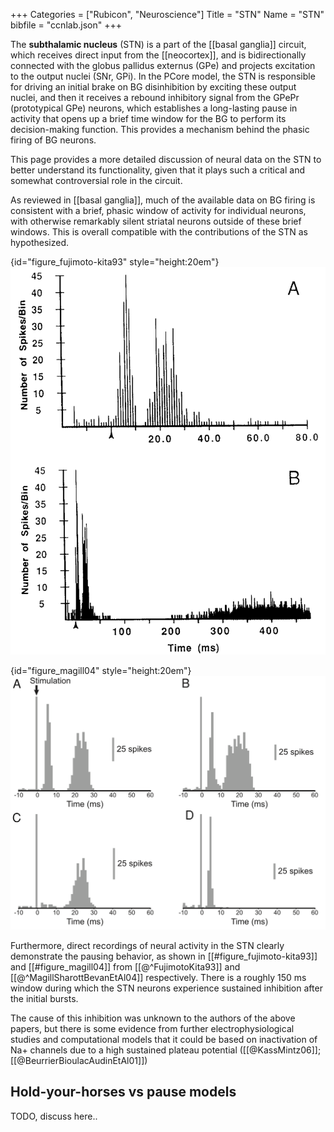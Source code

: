 +++
Categories = ["Rubicon", "Neuroscience"]
Title = "STN"
Name = "STN"
bibfile = "ccnlab.json"
+++

The **subthalamic nucleus** (STN) is a part of the [[basal ganglia]] circuit, which receives direct input from the [[neocortex]], and is bidirectionally connected with the globus pallidus externus (GPe) and projects excitation to the output nuclei (SNr, GPi). In the PCore model, the STN is responsible for driving an initial brake on BG disinhibition by exciting these output nuclei, and then it receives a rebound inhibitory signal from the GPePr (prototypical GPe) neurons, which establishes a long-lasting pause in activity that opens up a brief time window for the BG to perform its decision-making function. This provides a mechanism behind the phasic firing of BG neurons.

This page provides a more detailed discussion of neural data on the STN to better understand its functionality, given that it plays such a critical and somewhat controversial role in the circuit.

As reviewed in [[basal ganglia]], much of the available data on BG firing is consistent with a brief, phasic window of activity for individual neurons, with otherwise remarkably silent striatal neurons outside of these brief windows. This is overall compatible with the contributions of the STN as hypothesized.


{id="figure_fujimoto-kita93" style="height:20em"}
![Neural recordings from STN neurons, showing two initial bursts of activity followed by a long period of inhibition, which then recovers. The top panel shows a finer time-scale zoom-in of the two initial bursts, while the bottom panel shows a longer time-scale window of inhibition, of roughly 150 ms. From Fujimoto & Kita, 1993](media/fig_stn_pause_fujimoto_kita_93_fig3.png)

{id="figure_magill04" style="height:20em"}
![Neural recordings from STN neurons, with different response profiles, with panels A and B showing two initial bursts of activity followed by a long period of inhibition, which then recovers. The recovery window is not specifically shown but is described in the paper. From Magill et al., 2004](media/fig_stn_pause_magill_etal_04.png)

Furthermore, direct recordings of neural activity in the STN clearly demonstrate the pausing behavior, as shown in [[#figure_fujimoto-kita93]] and [[#figure_magill04]] from [[@^FujimotoKita93]] and [[@^MagillSharottBevanEtAl04]] respectively. There is a roughly 150 ms window during which the STN neurons experience sustained inhibition after the initial bursts.

The cause of this inhibition was unknown to the authors of the above papers, but there is some evidence from further electrophysiological studies and computational models that it could be based on inactivation of Na+ channels due to a high sustained plateau potential ([[@KassMintz06]]; [[@BeurrierBioulacAudinEtAl01]])

## Hold-your-horses vs pause models

TODO, discuss here..
